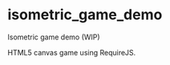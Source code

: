 isometric_game_demo
===================

Isometric game demo (WIP)

HTML5 canvas game using RequireJS.
